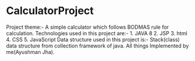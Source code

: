 # CalculatorProject
Project theme:- A simple calculator which follows BODMAS rule for calculation.  Technologies used in this project are:- 1. JAVA 8 2. JSP 3. html 4. CSS 5. JavaScript  Data structure used in this project is:- Stack(class) data structure from collection framework of java.  All things Implemented by me(Ayushman Jha).
